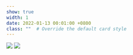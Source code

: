 ```yaml
---
show: true
width: 1
date: 2022-01-13 00:01:00 +0800
class: ""  # Override the default card style
---
```

<div>
<img src="{{ 'assets/logo/logo_ICE.png' | relative_url }}" class="img-fluid rounded" >
<img src="{{ 'assets/logo/logo_Leip.png' | relative_url }}" class="img-fluid rounded" >
</div>
